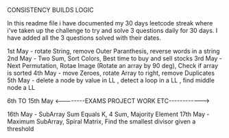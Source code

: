 CONSISTENCY BUILDS LOGIC 

In this readme file i have documented my 30 days leetcode streak where i've taken up the challenge to try and solve 3 questions daily for 30 days.
I have added all the 3 questions solved with their dates.


1st May - rotate String, remove Outer Paranthesis, reverse words in a string
2nd May - Two Sum, Sort Colors, Best time to buy and sell stocks
3rd May - Next Permutation, Rotae Image (Rotate an array by 90 deg), Check if array is sorted
4th May - move Zeroes, rotate Array to right, remove Duplicates
5th May - delete a node by value in LL , detect a loop in a LL , find middle node a LL

  6th TO 15th May      <--------EXAMS PROJECT WORK ETC------------>


16th May - SubArray Sum Equals K, 4 Sum, Majority Element
17th May - Maximum SubArray, Spiral Matrix, Find the smallest divisor given a threshold